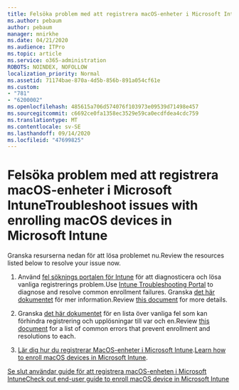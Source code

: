 ```yaml
---
title: Felsöka problem med att registrera macOS-enheter i Microsoft Intune
ms.author: pebaum
author: pebaum
manager: mnirkhe
ms.date: 04/21/2020
ms.audience: ITPro
ms.topic: article
ms.service: o365-administration
ROBOTS: NOINDEX, NOFOLLOW
localization_priority: Normal
ms.assetid: 71174bae-870a-4d5b-856b-891a054cf61e
ms.custom:
- "781"
- "6200002"
ms.openlocfilehash: 485615a706d574076f103973e09539d71498e457
ms.sourcegitcommit: c6692ce0fa1358ec3529e59ca0ecdfdea4cdc759
ms.translationtype: MT
ms.contentlocale: sv-SE
ms.lasthandoff: 09/14/2020
ms.locfileid: "47699825"
---
```

# <a name="troubleshoot-issues-with-enrolling-macos-devices-in-microsoft-intune"></a><span data-ttu-id="99a78-102">Felsöka problem med att registrera macOS-enheter i Microsoft Intune</span><span class="sxs-lookup"><span data-stu-id="99a78-102">Troubleshoot issues with enrolling macOS devices in Microsoft Intune</span></span>

<span data-ttu-id="99a78-103">Granska resurserna nedan för att lösa problemet nu.</span><span class="sxs-lookup"><span data-stu-id="99a78-103">Review the resources listed below to resolve your issue now.</span></span>
  
1. <span data-ttu-id="99a78-104">Använd [fel söknings portalen för Intune](https://devicemanagement.microsoft.com/#blade/Microsoft_Intune_DeviceSettings/TroubleshootBlade) för att diagnosticera och lösa vanliga registrerings problem.</span><span class="sxs-lookup"><span data-stu-id="99a78-104">Use [Intune Troubleshooting Portal](https://devicemanagement.microsoft.com/#blade/Microsoft_Intune_DeviceSettings/TroubleshootBlade) to diagnose and resolve common enrollment failures.</span></span> <span data-ttu-id="99a78-105">Granska [det här dokumentet](https://docs.microsoft.com/intune/help-desk-operators) för mer information.</span><span class="sxs-lookup"><span data-stu-id="99a78-105">Review [this document](https://docs.microsoft.com/intune/help-desk-operators) for more details.</span></span>

2. <span data-ttu-id="99a78-106">Granska [det här dokumentet](https://docs.microsoft.com/intune-classic/troubleshoot/troubleshoot-device-enrollment-in-intune) för en lista över vanliga fel som kan förhindra registrering och upplösningar till var och en.</span><span class="sxs-lookup"><span data-stu-id="99a78-106">Review [this document](https://docs.microsoft.com/intune-classic/troubleshoot/troubleshoot-device-enrollment-in-intune) for a list of common errors that prevent enrollment and resolutions to each.</span></span>

3. <span data-ttu-id="99a78-107">[Lär dig hur du registrerar MacOS-enheter i Microsoft Intune](https://docs.microsoft.com/intune/macos-enroll).</span><span class="sxs-lookup"><span data-stu-id="99a78-107">[Learn how to enroll macOS devices in Microsoft Intune](https://docs.microsoft.com/intune/macos-enroll).</span></span>

[<span data-ttu-id="99a78-108">Se slut användar guide för att registrera macOS-enheten i Microsoft Intune</span><span class="sxs-lookup"><span data-stu-id="99a78-108">Check out end-user guide to enroll macOS device in Microsoft Intune</span></span>](https://docs.microsoft.com/intune-user-help/enroll-your-device-in-intune-macos-cp)
  
